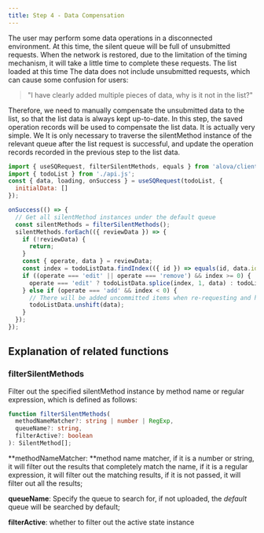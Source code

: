 ```yaml
---
title: Step 4 - Data Compensation
---
```


The user may perform some data operations in a disconnected environment. At this time, the silent queue will be full of unsubmitted requests. When the network is restored, due to the limitation of the timing mechanism, it will take a little time to complete these requests. The list loaded at this time The data does not include unsubmitted requests, which can cause some confusion for users:

> "I have clearly added multiple pieces of data, why is it not in the list?"

Therefore, we need to manually compensate the unsubmitted data to the list, so that the list data is always kept up-to-date. In this step, the saved operation records will be used to compensate the list data. It is actually very simple. We It is only necessary to traverse the silentMethod instance of the relevant queue after the list request is successful, and update the operation records recorded in the previous step to the list data.

```javascript
import { useSQRequest, filterSilentMethods, equals } from 'alova/client';
import { todoList } from './api.js';
const { data, loading, onSuccess } = useSQRequest(todoList, {
  initialData: []
});

onSuccess(() => {
  // Get all silentMethod instances under the default queue
  const silentMethods = filterSilentMethods();
  silentMethods.forEach(({ reviewData }) => {
    if (!reviewData) {
      return;
    }
    const { operate, data } = reviewData;
    const index = todoListData.findIndex(({ id }) => equals(id, data.id));
    if ((operate === 'edit' || operate === 'remove') && index >= 0) {
      operate === 'edit' ? todoListData.splice(index, 1, data) : todoListData.splice(index, 1);
    } else if (operate === 'add' && index < 0) {
      // There will be added uncommitted items when re-requesting and hitting the cache, these need to be filtered
      todoListData.unshift(data);
    }
  });
});
```

## Explanation of related functions

### filterSilentMethods

Filter out the specified silentMethod instance by method name or regular expression, which is defined as follows:

```typescript
function filterSilentMethods(
  methodNameMatcher?: string | number | RegExp,
  queueName?: string,
  filterActive?: boolean
): SilentMethod[];
```

**methodNameMatcher: **method name matcher, if it is a number or string, it will filter out the results that completely match the name, if it is a regular expression, it will filter out the matching results, if it is not passed, it will filter out all the results;

**queueName**: Specify the queue to search for, if not uploaded, the _default_ queue will be searched by default;

**filterActive**: whether to filter out the active state instance
